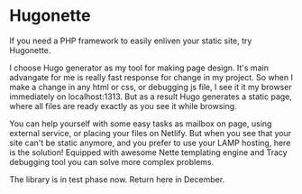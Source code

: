 # Hugonette
If you need a PHP framework to easily enliven your static site, try Hugonette. 

I choose Hugo generator as my tool for making page design. It's main advangate for me is really fast response for change in my project. So when I make a change in any html or css, or debugging js file, I see it it my browser immediately on localhost:1313. But as a result Hugo generates a static page, where all files are ready exactly as you see it while browsing.

You can help yourself with some easy tasks as mailbox on page, using external service, or placing your files on Netlify. But when you see that your site can't be static anymore, and you prefer to use your LAMP hosting, here is the solution! Equipped with awesome Nette templating engine and Tracy debugging tool you can solve more complex problems.

The library is in test phase now. Return here in December.


